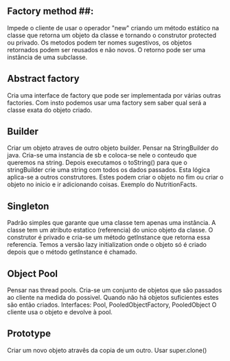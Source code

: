 ## Factory method ##:
Impede o cliente de usar o operador "new" criando um método estático na classe que retorna um objeto da classe
e tornando o construtor protected ou privado.
Os metodos podem ter nomes sugestivos, os objetos retornados podem ser reusados e não novos.  O retorno pode ser uma instância de uma subclasse.

## Abstract factory ##
Cria uma interface de factory que pode ser implementada por várias outras factories. Com insto podemos usar uma factory sem saber qual
será a classe exata do objeto criado.

## Builder ##
Criar um objeto atraves de outro objeto builder. 
Pensar na StringBuilder do java. Cria-se uma instancia de sb e coloca-se nele o conteudo que queremos na string. Depois executamos o toString()
para que o stringBuilder crie uma string com todos os dados passados.
Esta lógica aplica-se a outros construtores. Estes podem criar o objeto no fim ou criar o objeto no inicio e ir adicionando coisas.
Exemplo do NutritionFacts.

## Singleton ##
Padrão simples que garante que uma classe tem apenas uma instância.
A classe tem um atributo estatico (referencia) do unico objeto da classe. O construtor é privado e cria-se um método getInstance que retorna essa referencia.
Temos a versão lazy initialization onde o objeto só é criado depois que o método getInstance é chamado.

## Object Pool ##
Pensar nas thread pools. Cria-se um conjunto de objetos que são passados ao cliente na medida do possivel. Quando não há objetos suficientes estes são então 
criados.
Interfaces: Pool, PooledObjectFactory, PooledObject
O cliente usa o objeto e devolve à pool.

## Prototype ##
Criar um novo objeto atravês da copia de um outro.
Usar super.clone()